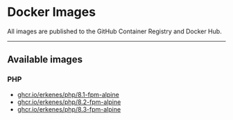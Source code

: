 # Docker Images

All images are published to the GitHub Container Registry and Docker Hub.

---

## Available images

### PHP

- [ghcr.io/erkenes/php/8.1-fpm-alpine](https://github.com/erkenes/docker-images/pkgs/container/php)
- [ghcr.io/erkenes/php/8.2-fpm-alpine](https://github.com/erkenes/docker-images/pkgs/container/php)
- [ghcr.io/erkenes/php/8.3-fpm-alpine](https://github.com/erkenes/docker-images/pkgs/container/php)
